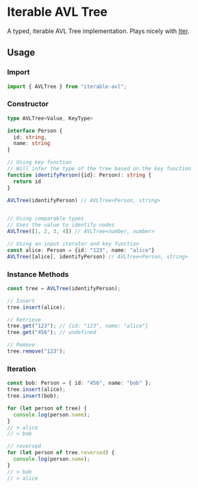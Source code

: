 # Iterable AVL Tree

A typed, iterable AVL Tree implementation. Plays nicely with [Iter](https://github.com/mostlind/iter).

## Usage

### Import

```typescript
import { AVLTree } from "iterable-avl";
```

### Constructor

```typescript
type AVLTree<Value, KeyType>

interface Person {
  id: string,
  name: string
}

// Using key function
// Will infer the type of the tree based on the key function
function identifyPerson({id}: Person): string {
  return id
}

AVLTree(identifyPerson) // AVLTree<Person, string>


// Using comparable types
// Uses the value to identify nodes
AVLTree([1, 2, 3, 4]) // AVLTree<number, number>

// Using an input iterator and key function
const alice: Person = {id: "123", name: "alice"}
AVLTree([alice], identifyPerson) // AVLTree<Person, string>
```

### Instance Methods

```typescript
const tree = AVLTree(identifyPerson);

// Insert
tree.insert(alice);

// Retrieve
tree.get("123"); // {id: "123", name: "alice"}
tree.get("456"); // undefined

// Remove
tree.remove("123");
```

### Iteration

```typescript
const bob: Person = { id: "456", name: "bob" };
tree.insert(alice);
tree.insert(bob);

for (let person of tree) {
  console.log(person.name);
}
// > alice
// > bob

// reversed
for (let person of tree.reversed) {
  console.log(person.name);
}
// > bob
// > alice
```

